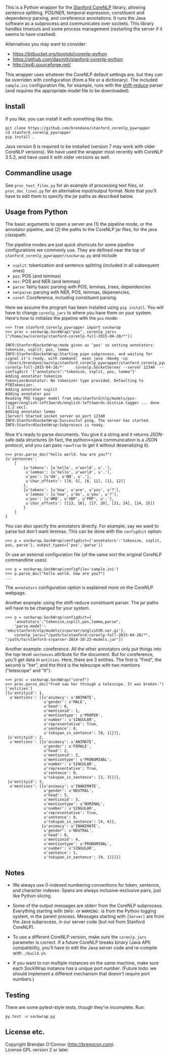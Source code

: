 This is a Python wrapper for the [Stanford CoreNLP][1] library, allowing
sentence splitting, POS/NER, temporal expression, constituent and dependency
parsing, and coreference annotations. It runs the Java software as a subprocess
and communicates over sockets.  This library handles timeouts and some process
management (restarting the server if it seems to have crashed).

Alternatives you may want to consider:

  * https://bitbucket.org/torotoki/corenlp-python
  * https://github.com/dasmith/stanford-corenlp-python
  * http://py4j.sourceforge.net/

This wrapper uses whatever the CoreNLP default settings are, but they can be
overriden with configuration (from a file or a dictionary).
The included `sample.ini` configuration file, for example, runs with the
[shift-reduce][2] parser (and requires the appropriate model file to be
downloaded).

[1]: http://nlp.stanford.edu/software/corenlp.shtml
[2]: http://nlp.stanford.edu/software/srparser.shtml

## Install

If you like, you can install it with something like this:

```
git clone https://github.com/brendano/stanford_corenlp_pywrapper
cd stanford_corenlp_pywrapper
pip install .
```

Java version 8 is required to be installed (version 7 may work with older
CoreNLP versions).  We have used the wrapper most recently with CoreNLP 3.5.2,
and have used it with older versions as well.

## Commandline usage

See `proc_text_files.py` for an example of processing text files,
or `proc_doc_lines.py` for an alternative input/output format.
Note that you'll have to edit them to specify the jar paths as described below.

## Usage from Python

The basic arguments to open a server are 
    (1) the pipeline mode, or the annotator pipeline, and
    (2) the paths to the CoreNLP jar files, for the java classpath.

The pipeline modes are just quick shortcuts for some pipeline configurations we commonly use.  They are defined near the top of `stanford_corenlp_pywrapper/sockwrap.py` and include

  * `ssplit`: tokenization and sentence splitting (included in all subsequent ones)
  * `pos`: POS (and lemmas)
  * `ner`: POS and NER (and lemmas)
  * `parse`: fairly basic parsing with POS, lemmas, trees, dependencies
  * `nerparse`: parsing with NER, POS, lemmas, depenencies.
  * `coref`: Coreference, including constituent parsing.

Here we assume the program has been installed using `pip install`.  You will
have to change `corenlp_jars` to where you have them on your system.
Here's how to initialize the pipeline with the `pos` mode:

```
>>> from stanford_corenlp_pywrapper import sockwrap
>>> proc = sockwrap.SockWrap("pos", corenlp_jars=["/home/sw/corenlp/stanford-corenlp-full-2015-04-20/*"])

INFO:StanfordSocketWrap:mode given as 'pos' so setting annotators: tokenize, ssplit, pos, lemma
INFO:StanfordSocketWrap:Starting pipe subprocess, and waiting for signal it's ready, with command:  exec java -Xmx4g -cp '/Users/brendano/sw/nlp/stanford_corenlp_pywrapper/stanford_corenlp_pywrapper/lib/*:/home/sw/corenlp/stanford-corenlp-full-2015-04-20/*'     corenlp.SocketServer --server 12340  --configdict '{"annotators":"tokenize, ssplit, pos, lemma"}'
Adding annotator tokenize
TokenizerAnnotator: No tokenizer type provided. Defaulting to PTBTokenizer.
Adding annotator ssplit
Adding annotator pos
Reading POS tagger model from edu/stanford/nlp/models/pos-tagger/english-left3words/english-left3words-distsim.tagger ... done [1.2 sec].
Adding annotator lemma
[Server] Started socket server on port 12340
INFO:StanfordSocketWrap:Successful ping. The server has started.
INFO:StanfordSocketWrap:Subprocess is ready.
```

Now it's ready to parse documents.  You give it a string and it returns
JSON-safe data structures (in fact, the python<->java communication is a JSON
protocol, and you can pass `raw=True` to get it without deserializing it).

```
>>> proc.parse_doc("hello world. how are you?")
{u'sentences': 
    [
        {u'tokens': [u'hello', u'world', u'.'],
         u'lemmas': [u'hello', u'world', u'.'],
         u'pos': [u'UH', u'NN', u'.'],
         u'char_offsets': [[0, 5], [6, 11], [11, 12]]
        },
        {u'tokens': [u'how', u'are', u'you', u'?'],
         u'lemmas': [u'how', u'be', u'you', u'?'],
         u'pos': [u'WRB', u'VBP', u'PRP', u'.'],
         u'char_offsets': [[13, 16], [17, 20], [21, 24], [24, 25]]
        }
    ]
}
```

You can also specify the annotators directly. For example,
say we want to parse but don't want lemmas. This can be done
with the `configdict` option:

```
>>> p = sockwrap.SockWrap(configdict={'annotators':'tokenize, ssplit, pos, parse'}, output_types=['pos','parse'])
```

Or use an external configuration file (of the same sort the original CoreNLP commandline uses):

```
>>> p = sockwrap.SockWrap(configfile='sample.ini')
>>> p.parse_doc("hello world. how are you?")
...
```

The `annotators` configuration option is explained more on the CoreNLP webpage.

Another example: using the shift-reduce constituent parser.  The jar paths will
have to be changed for your system.

```
>>> p = sockwrap.SockWrap(configdict={
    'annotators':"tokenize,ssplit,pos,lemma,parse",
    'parse.model': 'edu/stanford/nlp/models/srparser/englishSR.ser.gz'},  
    corenlp_jars=["/path/to/stanford-corenlp-full-2015-04-20/*", "/path/to/stanford-srparser-2014-10-23-models.jar"])
```

Another example: coreference.  All the other annotators only put things into the top-level `sentences` attribute for the document.  But for coreference, you'll get data in `entities`.  Here, there are 3 entities. The first is "Fred", the second is "her", and the third is the telescope with two mentions ("telescope" and "It").

```
>>> proc = sockwrap.SockWrap("coref")
>>> proc.parse_doc("Fred saw her through a telescope. It was broken.")['entities']
[{u'entityid': 1,
  u'mentions': [{u'animacy': u'ANIMATE',
                 u'gender': u'MALE',
                 u'head': 0,
                 u'mentionid': 1,
                 u'mentiontype': u'PROPER',
                 u'number': u'SINGULAR',
                 u'representative': True,
                 u'sentence': 0,
                 u'tokspan_in_sentence': [0, 1]}]},
 {u'entityid': 2,
  u'mentions': [{u'animacy': u'ANIMATE',
                 u'gender': u'FEMALE',
                 u'head': 2,
                 u'mentionid': 2,
                 u'mentiontype': u'PRONOMINAL',
                 u'number': u'SINGULAR',
                 u'representative': True,
                 u'sentence': 0,
                 u'tokspan_in_sentence': [2, 3]}]},
 {u'entityid': 3,
  u'mentions': [{u'animacy': u'INANIMATE',
                 u'gender': u'NEUTRAL',
                 u'head': 5,
                 u'mentionid': 3,
                 u'mentiontype': u'NOMINAL',
                 u'number': u'SINGULAR',
                 u'representative': True,
                 u'sentence': 0,
                 u'tokspan_in_sentence': [4, 6]},
                {u'animacy': u'INANIMATE',
                 u'gender': u'NEUTRAL',
                 u'head': 0,
                 u'mentionid': 4,
                 u'mentiontype': u'PRONOMINAL',
                 u'number': u'SINGULAR',
                 u'sentence': 1,
                 u'tokspan_in_sentence': [0, 1]}]}]
```


## Notes

* We always use 0-indexed numbering conventions for token, sentence, and
  character indexes.  Spans are always inclusive-exclusive pairs, just like
  Python slicing.

* Some of the output messages are stderr from the CoreNLP subprocess.
  Everything starting with `INFO:` or `WARNING:` is from the Python logging
  system, in the parent process.  Messages starting with `[Server]` are from the
  Java subprocess, in our server code (but not from Stanford CoreNLP).

* To use a different CoreNLP version, make sure the `corenlp_jars` 
    parameter is correct. If a future CoreNLP breaks binary (Java API)
    compatibility, you'll have to edit the Java server code and re-compile
    with `./build.sh`.

* If you want to run multiple instances on the same machine, make sure each
  SockWrap instance has a unique port number.  (Future todo: we should
  implement a different mechanism that doesn't require port numbers.)

## Testing

There are some pytest-style tests, though they're incomplete. Run:

    py.test -v sockwrap.py

## License etc.

Copyright Brendan O'Connor (http://brenocon.com).  
License GPL version 2 or later.
